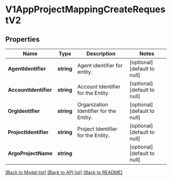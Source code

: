 # V1AppProjectMappingCreateRequestV2

## Properties
Name | Type | Description | Notes
------------ | ------------- | ------------- | -------------
**AgentIdentifier** | **string** | Agent identifier for entity. | [optional] [default to null]
**AccountIdentifier** | **string** | Account Identifier for the Entity. | [optional] [default to null]
**OrgIdentifier** | **string** | Organization Identifier for the Entity. | [optional] [default to null]
**ProjectIdentifier** | **string** | Project Identifier for the Entity. | [optional] [default to null]
**ArgoProjectName** | **string** |  | [optional] [default to null]

[[Back to Model list]](../README.md#documentation-for-models) [[Back to API list]](../README.md#documentation-for-api-endpoints) [[Back to README]](../README.md)

